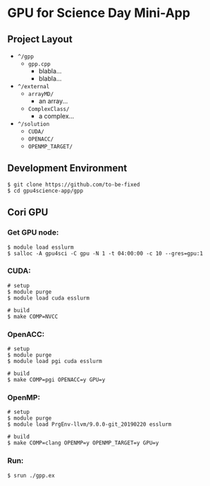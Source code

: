 # GPU for Science Day Mini-App

## Project Layout

- `^/gpp`
  - `gpp.cpp`
    - blabla...
    - blabla...
- `^/external`
  - `arrayMD/`
    - an array...
  - `ComplexClass/`
    - a complex...
- `^/solution`
  - `CUDA/`
  - `OPENACC/`
  - `OPENMP_TARGET/`

## Development Environment

```shell
$ git clone https://github.com/to-be-fixed
$ cd gpu4science-app/gpp
```

## Cori GPU

### Get GPU node:
```shell
$ module load esslurm
$ salloc -A gpu4sci -C gpu -N 1 -t 04:00:00 -c 10 --gres=gpu:1
```

### CUDA:
```shell
# setup
$ module purge
$ module load cuda esslurm

# build
$ make COMP=NVCC
```

### OpenACC:
```shell
# setup
$ module purge
$ module load pgi cuda esslurm

# build
$ make COMP=pgi OPENACC=y GPU=y
```

### OpenMP:
```shell
# setup
$ module purge
$ module load PrgEnv-llvm/9.0.0-git_20190220 esslurm

# build
$ make COMP=clang OPENMP=y OPENMP_TARGET=y GPU=y
```

### Run:
```shell
$ srun ./gpp.ex
```
